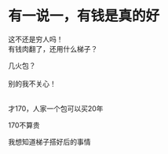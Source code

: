 # 有一说一，有钱是真的好


这不还是穷人吗！<br />
有钱肉翻了，还用什么梯子？<img id="aimg_VvJet" onclick="zoom(this, this.src, 0, 0, 0)" class="zoom" src="https://cdn.jsdelivr.net/gh/hishis/forum-master/public/images/patch.gif" onmouseover="img_onmouseoverfunc(this)" onload="thumbImg(this)" border="0" alt="" />

几火包？<br />
<br />
别的我不关心！<br />
<br />
<img src="static/image/smiley/default/lol.gif" smilieid="12" border="0" alt="" /><img src="static/image/smiley/default/lol.gif" smilieid="12" border="0" alt="" /><img src="static/image/smiley/default/lol.gif" smilieid="12" border="0" alt="" />

才170，人家一个包可以买20年

170不算贵

我想知道梯子搭好后的事情
